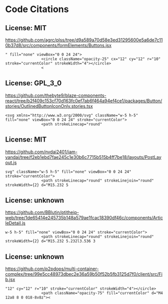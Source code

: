 # Code Citations

## License: MIT
https://github.com/agrc/plss/tree/d9a589a70d58e3ed31295600e5a6de7c110b37d8/src/components/formElements/Buttons.jsx

```
" fill="none" viewBox="0 0 24 24">
                <circle className="opacity-25" cx="12" cy="12" r="10" stroke="currentColor" strokeWidth="4"></circle>
                <
```


## License: GPL_3_0
https://github.com/thebyte9/blaze-components-react/tree/b2f409c153cf70d163fc0ef7ab6f464a94ef4ce1/packages/Button/stories/OutlinedButtonIconOnly.stories.tsx

```
<svg xmlns="http://www.w3.org/2000/svg" className="w-5 h-5" fill="none" viewBox="0 0 24 24" stroke="currentColor">
                <path strokeLinecap="round"
```


## License: MIT
https://github.com/nvdai2401/iam-vandai/tree/f2eb1ebd7fae245c1e30b6c7715b515b4ff7be18/layouts/PostLayout.js

```
svg" className="w-5 h-5" fill="none" viewBox="0 0 24 24" stroke="currentColor">
                <path strokeLinecap="round" strokeLinejoin="round" strokeWidth={2} d="M15.232 5
```


## License: unknown
https://github.com/BBlutin/ptitheip-web/tree/1de65414e245735b148a579ae1fcac18390df46c/components/ArticleDetail.js

```
w-5 h-5" fill="none" viewBox="0 0 24 24" stroke="currentColor">
                <path strokeLinecap="round" strokeLinejoin="round" strokeWidth={2} d="M15.232 5.232l3.536 3
```


## License: unknown
https://github.com/p2pdops/multi-container-complex/tree/99e5cc48973dbec2e36a59b50f52b5fb3125d7f0/client/src/Fib.jsx

```
"12" cy="12" r="10" stroke="currentColor" strokeWidth="4"></circle>
                <path className="opacity-75" fill="currentColor" d="M4 12a8 8 0 018-8v8z"><
```

